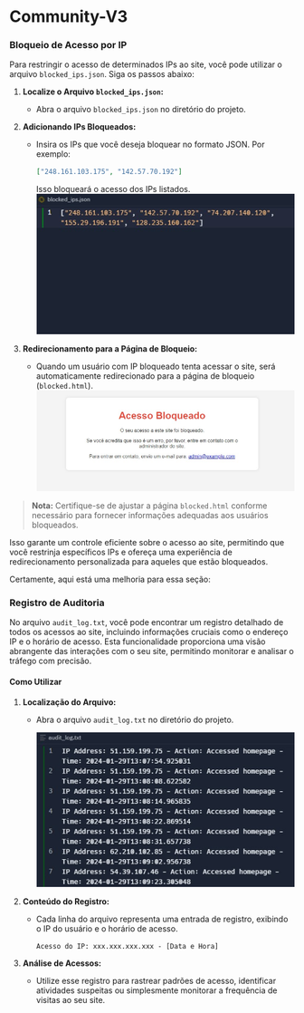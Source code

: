 # Community-V3

### Bloqueio de Acesso por IP

Para restringir o acesso de determinados IPs ao site, você pode utilizar o arquivo `blocked_ips.json`. Siga os passos abaixo:

1. **Localize o Arquivo `blocked_ips.json`:**
   - Abra o arquivo `blocked_ips.json` no diretório do projeto.

2. **Adicionando IPs Bloqueados:**
   - Insira os IPs que você deseja bloquear no formato JSON. Por exemplo:
     ```json
     ["248.161.103.175", "142.57.70.192"]
     ```
     Isso bloqueará o acesso dos IPs listados.
     ![blocked_ips.json](bip.png)

3. **Redirecionamento para a Página de Bloqueio:**
   - Quando um usuário com IP bloqueado tenta acessar o site, será automaticamente redirecionado para a página de bloqueio (`blocked.html`).
    ![Página de Bloqueio](blocked.png)

> **Nota:** Certifique-se de ajustar a página `blocked.html` conforme necessário para fornecer informações adequadas aos usuários bloqueados.

Isso garante um controle eficiente sobre o acesso ao site, permitindo que você restrinja específicos IPs e ofereça uma experiência de redirecionamento personalizada para aqueles que estão bloqueados.

Certamente, aqui está uma melhoria para essa seção:

### Registro de Auditoria

No arquivo `audit_log.txt`, você pode encontrar um registro detalhado de todos os acessos ao site, incluindo informações cruciais como o endereço IP e o horário de acesso. Esta funcionalidade proporciona uma visão abrangente das interações com o seu site, permitindo monitorar e analisar o tráfego com precisão.

#### Como Utilizar

1. **Localização do Arquivo:**
   - Abra o arquivo `audit_log.txt` no diretório do projeto.

     ![Arquivo de Logs](log.png)

2. **Conteúdo do Registro:**
   - Cada linha do arquivo representa uma entrada de registro, exibindo o IP do usuário e o horário de acesso.

     ```plaintext
     Acesso do IP: xxx.xxx.xxx.xxx - [Data e Hora]
     ```

3. **Análise de Acessos:**
   - Utilize esse registro para rastrear padrões de acesso, identificar atividades suspeitas ou simplesmente monitorar a frequência de visitas ao seu site.
  
